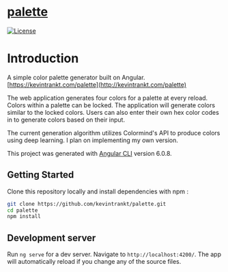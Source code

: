 # [palette](http://kevintrankt.com/palette)

[![License](http://img.shields.io/badge/Licence-MIT-brightgreen.svg)](LICENSE)

# Introduction

A simple color palette generator built on Angular. [https://kevintrankt.com/palette](http://kevintrankt.com/palette)

The web application generates four colors for a palette at every reload. Colors within a palette can be locked. The application will generate colors similar to the locked colors. Users can also enter their own hex color codes in to generate colors based on their input.

The current generation algorithm utilizes Colormind's API to produce colors using deep learning. I plan on implementing my own version.

This project was generated with [Angular CLI](https://github.com/angular/angular-cli) version 6.0.8.

## Getting Started

Clone this repository locally and install dependencies with npm :

```bash
git clone https://github.com/kevintrankt/palette.git
cd palette
npm install
```

## Development server

Run `ng serve` for a dev server. Navigate to `http://localhost:4200/`. The app will automatically reload if you change any of the source files.
